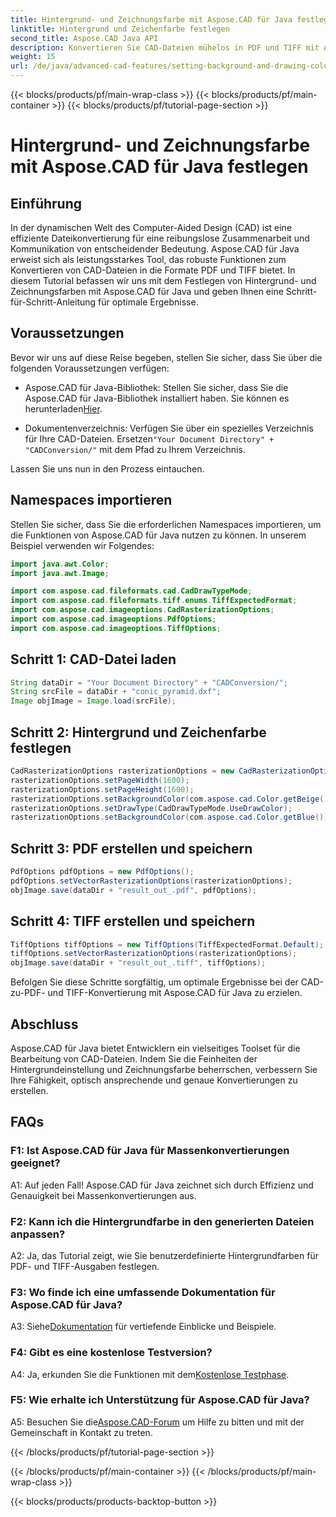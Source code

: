 ```yaml
---
title: Hintergrund- und Zeichnungsfarbe mit Aspose.CAD für Java festlegen
linktitle: Hintergrund und Zeichenfarbe festlegen
second_title: Aspose.CAD Java API
description: Konvertieren Sie CAD-Dateien mühelos in PDF und TIFF mit Aspose.CAD für Java. Legen Sie benutzerdefinierte Hintergrund- und Zeichenfarben fest, um optisch beeindruckende Ergebnisse zu erzielen.
weight: 15
url: /de/java/advanced-cad-features/setting-background-and-drawing-color/
---
```


{{< blocks/products/pf/main-wrap-class >}}
{{< blocks/products/pf/main-container >}}
{{< blocks/products/pf/tutorial-page-section >}}

# Hintergrund- und Zeichnungsfarbe mit Aspose.CAD für Java festlegen

## Einführung

In der dynamischen Welt des Computer-Aided Design (CAD) ist eine effiziente Dateikonvertierung für eine reibungslose Zusammenarbeit und Kommunikation von entscheidender Bedeutung. Aspose.CAD für Java erweist sich als leistungsstarkes Tool, das robuste Funktionen zum Konvertieren von CAD-Dateien in die Formate PDF und TIFF bietet. In diesem Tutorial befassen wir uns mit dem Festlegen von Hintergrund- und Zeichnungsfarben mit Aspose.CAD für Java und geben Ihnen eine Schritt-für-Schritt-Anleitung für optimale Ergebnisse.

## Voraussetzungen

Bevor wir uns auf diese Reise begeben, stellen Sie sicher, dass Sie über die folgenden Voraussetzungen verfügen:

-  Aspose.CAD für Java-Bibliothek: Stellen Sie sicher, dass Sie die Aspose.CAD für Java-Bibliothek installiert haben. Sie können es herunterladen[Hier](https://releases.aspose.com/cad/java/).

-  Dokumentenverzeichnis: Verfügen Sie über ein spezielles Verzeichnis für Ihre CAD-Dateien. Ersetzen`"Your Document Directory" + "CADConversion/"` mit dem Pfad zu Ihrem Verzeichnis.

Lassen Sie uns nun in den Prozess eintauchen.

## Namespaces importieren

Stellen Sie sicher, dass Sie die erforderlichen Namespaces importieren, um die Funktionen von Aspose.CAD für Java nutzen zu können. In unserem Beispiel verwenden wir Folgendes:

```java
import java.awt.Color;
import java.awt.Image;

import com.aspose.cad.fileformats.cad.CadDrawTypeMode;
import com.aspose.cad.fileformats.tiff.enums.TiffExpectedFormat;
import com.aspose.cad.imageoptions.CadRasterizationOptions;
import com.aspose.cad.imageoptions.PdfOptions;
import com.aspose.cad.imageoptions.TiffOptions;
```

## Schritt 1: CAD-Datei laden

```java
String dataDir = "Your Document Directory" + "CADConversion/";
String srcFile = dataDir + "conic_pyramid.dxf";
Image objImage = Image.load(srcFile);
```

## Schritt 2: Hintergrund und Zeichenfarbe festlegen

```java
CadRasterizationOptions rasterizationOptions = new CadRasterizationOptions();
rasterizationOptions.setPageWidth(1600);
rasterizationOptions.setPageHeight(1600);
rasterizationOptions.setBackgroundColor(com.aspose.cad.Color.getBeige());
rasterizationOptions.setDrawType(CadDrawTypeMode.UseDrawColor);
rasterizationOptions.setBackgroundColor(com.aspose.cad.Color.getBlue());
```

## Schritt 3: PDF erstellen und speichern

```java
PdfOptions pdfOptions = new PdfOptions();
pdfOptions.setVectorRasterizationOptions(rasterizationOptions);
objImage.save(dataDir + "result_out_.pdf", pdfOptions);
```

## Schritt 4: TIFF erstellen und speichern

```java
TiffOptions tiffOptions = new TiffOptions(TiffExpectedFormat.Default);
tiffOptions.setVectorRasterizationOptions(rasterizationOptions);
objImage.save(dataDir + "result_out_.tiff", tiffOptions);
```

Befolgen Sie diese Schritte sorgfältig, um optimale Ergebnisse bei der CAD-zu-PDF- und TIFF-Konvertierung mit Aspose.CAD für Java zu erzielen.

## Abschluss

Aspose.CAD für Java bietet Entwicklern ein vielseitiges Toolset für die Bearbeitung von CAD-Dateien. Indem Sie die Feinheiten der Hintergrundeinstellung und Zeichnungsfarbe beherrschen, verbessern Sie Ihre Fähigkeit, optisch ansprechende und genaue Konvertierungen zu erstellen.

## FAQs

### F1: Ist Aspose.CAD für Java für Massenkonvertierungen geeignet?

A1: Auf jeden Fall! Aspose.CAD für Java zeichnet sich durch Effizienz und Genauigkeit bei Massenkonvertierungen aus.

### F2: Kann ich die Hintergrundfarbe in den generierten Dateien anpassen?

A2: Ja, das Tutorial zeigt, wie Sie benutzerdefinierte Hintergrundfarben für PDF- und TIFF-Ausgaben festlegen.

### F3: Wo finde ich eine umfassende Dokumentation für Aspose.CAD für Java?

 A3: Siehe[Dokumentation](https://reference.aspose.com/cad/java/) für vertiefende Einblicke und Beispiele.

### F4: Gibt es eine kostenlose Testversion?

 A4: Ja, erkunden Sie die Funktionen mit dem[Kostenlose Testphase](https://releases.aspose.com/).

### F5: Wie erhalte ich Unterstützung für Aspose.CAD für Java?

A5: Besuchen Sie die[Aspose.CAD-Forum](https://forum.aspose.com/c/cad/19) um Hilfe zu bitten und mit der Gemeinschaft in Kontakt zu treten.

{{< /blocks/products/pf/tutorial-page-section >}}

{{< /blocks/products/pf/main-container >}}
{{< /blocks/products/pf/main-wrap-class >}}

{{< blocks/products/products-backtop-button >}}
